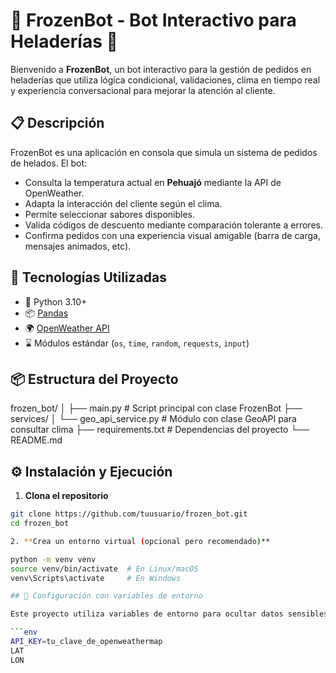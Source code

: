 # 🧊 FrozenBot - Bot Interactivo para Heladerías 🍦

Bienvenido a **FrozenBot**, un bot interactivo para la gestión de pedidos en heladerías que utiliza lógica condicional, validaciones, clima en tiempo real y experiencia conversacional para mejorar la atención al cliente.

## 📋 Descripción

FrozenBot es una aplicación en consola que simula un sistema de pedidos de helados. El bot:
- Consulta la temperatura actual en **Pehuajó** mediante la API de OpenWeather.
- Adapta la interacción del cliente según el clima.
- Permite seleccionar sabores disponibles.
- Valida códigos de descuento mediante comparación tolerante a errores.
- Confirma pedidos con una experiencia visual amigable (barra de carga, mensajes animados, etc).

## 🚀 Tecnologías Utilizadas

- 🐍 Python 3.10+
- 📦 [Pandas](https://pandas.pydata.org/)
- 🌍 [OpenWeather API](https://openweathermap.org/api)
- ⌛ Módulos estándar (`os`, `time`, `random`, `requests`, `input`)

## 📦 Estructura del Proyecto

frozen_bot/
│
├── main.py # Script principal con clase FrozenBot
├── services/
│ └── geo_api_service.py # Módulo con clase GeoAPI para consultar clima
├── requirements.txt # Dependencias del proyecto
└── README.md 

## ⚙️ Instalación y Ejecución

1. **Clona el repositorio**

```bash
git clone https://github.com/tuusuario/frozen_bot.git
cd frozen_bot

2. **Crea un entorno virtual (opcional pero recomendado)**

python -m venv venv
source venv/bin/activate  # En Linux/macOS
venv\Scripts\activate     # En Windows

## 🔐 Configuración con variables de entorno

Este proyecto utiliza variables de entorno para ocultar datos sensibles. Asegúrate de crear un archivo `.env` en la raíz del proyecto con el siguiente contenido:

```env
API_KEY=tu_clave_de_openweathermap
LAT
LON